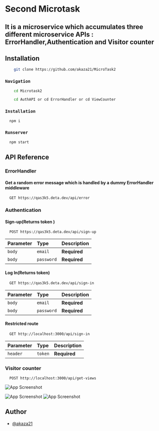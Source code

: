 

# Second Microtask
## It is a microservice which accumulates three different microservice APIs : ErrorHandler,Authentication and Visitor counter


## Installation

```bash
    git clone https://github.com/akaza21/MicroTask2

```
### `Navigation`
```bash
    cd Microtask2
```
```bash
    cd AuthAPI or cd ErrorHandler or cd ViewCounter
```
### `Installation`



```bash
  npm i
```



### `Runserver`

```bash
  npm start
```


## API Reference
### ErrorHandler

#### Get a random error message which is handled by a dummy ErrorHandler middleware

```http
  GET https://qas3k5.deta.dev/api/error
```



### Authentication

#### Sign-up(Returns token )

```http
  POST https://qas3k5.deta.dev/api/sign-up
```

| Parameter | Type     | Description                |
| :-------- | :------- | :------------------------- |
| `body` | `email` | **Required**|
| `body` | `password` | **Required**|


#### Log In(Returns token)

```http
  GET https://qas3k5.deta.dev/api/sign-in
```

| Parameter | Type     | Description                |
| :-------- | :------- | :------------------------- |
| `body` | `email` | **Required**|
| `body` | `password` | **Required**|

#### Restricted route

```http
  GET http://localhost:3000/api/sign-in
```

| Parameter | Type     | Description                |
| :-------- | :------- | :------------------------- |
| `header` | `token` | **Required**|



### Visitor counter


```http
  POST http://localhost:3000/api/get-views
```



![App Screenshot](https://i.imgur.com/Q9WAUn5.png)

![App Screenshot](https://i.imgur.com/Hx1IMYD.png)
![App Screenshot](https://i.imgur.com/S1PqbnD.png)
## Author

- [@akaza21](https://www.github.com/akaza21)







